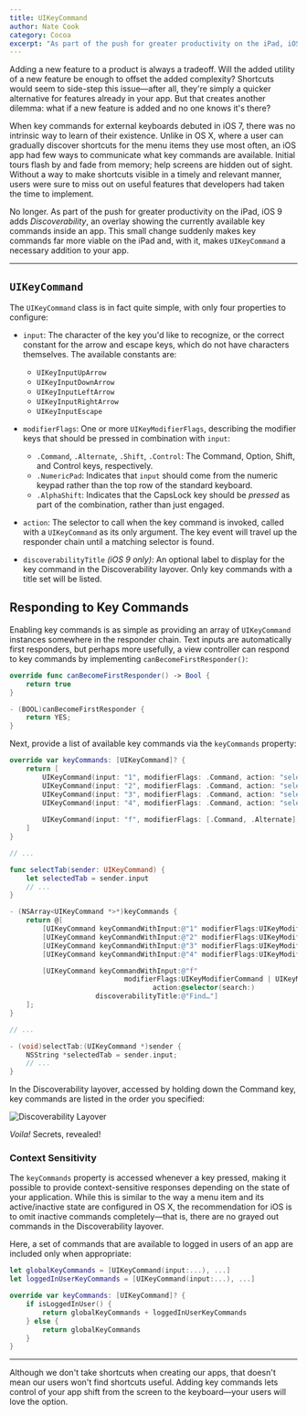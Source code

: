 ```yaml
---
title: UIKeyCommand
author: Nate Cook
category: Cocoa
excerpt: "As part of the push for greater productivity on the iPad, iOS 9 adds *Discoverability*, an overlay showing the currently available key commands inside an app. This small change suddenly makes key commands far more viable on the iPad and, with it, makes `UIKeyCommand` a necessary addition to your app."
---
```


Adding a new feature to a product is always a tradeoff. Will the added utility of a new feature be enough to offset the added complexity? Shortcuts would seem to side-step this issue—after all, they're simply a quicker alternative for features already in your app. But that creates another dilemma: what if a new feature is added and no one knows it's there?

When key commands for external keyboards debuted in iOS 7, there was no intrinsic way to learn of their existence. Unlike in OS X, where a user can gradually discover shortcuts for the menu items they use most often, an iOS app had few ways to communicate what key commands are available. Initial tours flash by and fade from memory; help screens are hidden out of sight. Without a way to make shortcuts visible in a timely and relevant manner, users were sure to miss out on useful features that developers had taken the time to implement.

No longer. As part of the push for greater productivity on the iPad, iOS 9 adds *Discoverability*, an overlay showing the currently available key commands inside an app. This small change suddenly makes key commands far more viable on the iPad and, with it, makes `UIKeyCommand` a necessary addition to your app.

---

## `UIKeyCommand`

The `UIKeyCommand` class is in fact quite simple, with only four properties to configure:

- `input`: The character of the key you'd like to recognize, or the correct constant for the arrow and escape keys, which do not have characters themselves. The available constants are:
    - `UIKeyInputUpArrow`
    - `UIKeyInputDownArrow`
    - `UIKeyInputLeftArrow`
    - `UIKeyInputRightArrow`
    - `UIKeyInputEscape`

- `modifierFlags`: One or more `UIKeyModifierFlags`, describing the modifier keys that should be pressed in combination with `input`:
    - `.Command`, `.Alternate`, `.Shift`, `.Control`: The Command, Option, Shift, and Control keys, respectively.
    - `.NumericPad`: Indicates that `input` should come from the numeric keypad rather than the top row of the standard keyboard.
    - `.AlphaShift`: Indicates that the CapsLock key should be *pressed* as part of the combination, rather than just engaged.

- `action`: The selector to call when the key command is invoked, called with a `UIKeyCommand` as its only argument. The key event will travel up the responder chain until a matching selector is found.

- `discoverabilityTitle` *(iOS 9 only)*: An optional label to display for the key command in the Discoverability layover. Only key commands with a title set will be listed.




## Responding to Key Commands

Enabling key commands is as simple as providing an array of `UIKeyCommand` instances somewhere in the responder chain. Text inputs are automatically first responders, but perhaps more usefully, a view controller can respond to key commands by implementing `canBecomeFirstResponder()`:

```swift
override func canBecomeFirstResponder() -> Bool {
    return true
}
```
```objective-c
- (BOOL)canBecomeFirstResponder {
    return YES;
}
```

Next, provide a list of available key commands via the `keyCommands` property:

```swift
override var keyCommands: [UIKeyCommand]? {
    return [
        UIKeyCommand(input: "1", modifierFlags: .Command, action: "selectTab:", discoverabilityTitle: "Types"),
        UIKeyCommand(input: "2", modifierFlags: .Command, action: "selectTab:", discoverabilityTitle: "Protocols"),
        UIKeyCommand(input: "3", modifierFlags: .Command, action: "selectTab:", discoverabilityTitle: "Functions"),
        UIKeyCommand(input: "4", modifierFlags: .Command, action: "selectTab:", discoverabilityTitle: "Operators"),
            
        UIKeyCommand(input: "f", modifierFlags: [.Command, .Alternate], action: "search:", discoverabilityTitle: "Find…"),
    ]
}

// ...

func selectTab(sender: UIKeyCommand) {
    let selectedTab = sender.input
    // ...
}
```
```objective-c
- (NSArray<UIKeyCommand *>*)keyCommands {
    return @[
        [UIKeyCommand keyCommandWithInput:@"1" modifierFlags:UIKeyModifierCommand action:@selector(selectTab:) discoverabilityTitle:@"Types"],
        [UIKeyCommand keyCommandWithInput:@"2" modifierFlags:UIKeyModifierCommand action:@selector(selectTab:) discoverabilityTitle:@"Protocols"],
        [UIKeyCommand keyCommandWithInput:@"3" modifierFlags:UIKeyModifierCommand action:@selector(selectTab:) discoverabilityTitle:@"Functions"],
        [UIKeyCommand keyCommandWithInput:@"4" modifierFlags:UIKeyModifierCommand action:@selector(selectTab:) discoverabilityTitle:@"Operators"],

        [UIKeyCommand keyCommandWithInput:@"f" 
                            modifierFlags:UIKeyModifierCommand | UIKeyModifierAlternate 
                                   action:@selector(search:) 
                     discoverabilityTitle:@"Find…"]
    ];
}

// ...

- (void)selectTab:(UIKeyCommand *)sender {
    NSString *selectedTab = sender.input;
    // ...
}
```

In the Discoverability layover, accessed by holding down the Command key, key commands are listed in the order you specified:

![Discoverability Layover](http://nshipster.s3.amazonaws.com/uikeycommand-discoverability.png)

*Voila!* Secrets, revealed!


### Context Sensitivity

The `keyCommands` property is accessed whenever a key pressed, making it possible to provide context-sensitive responses depending on the state of your application. While this is similar to the way a menu item and its active/inactive state are configured in OS X, the recommendation for iOS is to omit inactive commands completely—that is, there are no grayed out commands in the Discoverability layover.

Here, a set of commands that are available to logged in users of an app are included only when appropriate:

```swift
let globalKeyCommands = [UIKeyCommand(input:...), ...]
let loggedInUserKeyCommands = [UIKeyCommand(input:...), ...]

override var keyCommands: [UIKeyCommand]? {
    if isLoggedInUser() {
        return globalKeyCommands + loggedInUserKeyCommands
    } else {
        return globalKeyCommands
    }
}
```

---

Although we don't take shortcuts when creating our apps, that doesn't mean our users won't find shortcuts useful. Adding key commands lets control of your app shift from the screen to the keyboard—your users will love the option.

